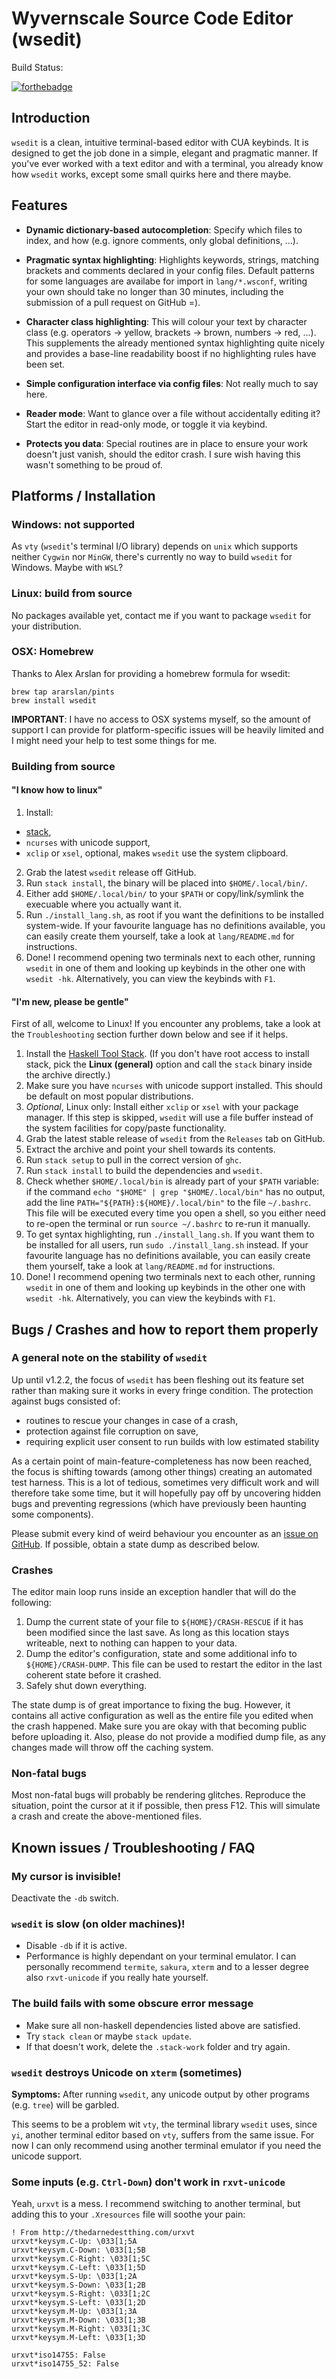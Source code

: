 # Wyvernscale Source Code Editor (wsedit)

Build Status:

[![forthebadge](http://forthebadge.com/images/badges/fuck-it-ship-it.svg)](http://forthebadge.com)

## Introduction

`wsedit` is a clean, intuitive terminal-based editor with CUA keybinds. It is
designed to get the job done in a simple, elegant and pragmatic manner. If
you've ever worked with a text editor and with a terminal, you already know
how `wsedit` works, except some small quirks here and there maybe.


## Features

* __Dynamic dictionary-based autocompletion__: Specify which files to index, and
  how (e.g. ignore comments, only global definitions, ...).

* __Pragmatic syntax highlighting__: Highlights keywords, strings, matching
  brackets and comments declared in your config files.  Default patterns for
  some languages are availabe for import in `lang/*.wsconf`, writing your own
  should take no longer than 30 minutes, including the submission of a pull
  request on GitHub =).

* __Character class highlighting__: This will colour your text by character
  class (e.g. operators -> yellow, brackets -> brown, numbers -> red, ...).
  This supplements the already mentioned syntax highlighting quite nicely and
  provides a base-line readability boost if no highlighting rules have been set.

* __Simple configuration interface via config files__: Not really much to say
  here.

* __Reader mode__: Want to glance over a file without accidentally editing it?
  Start the editor in read-only mode, or toggle it via keybind.

* __Protects you data__: Special routines are in place to ensure your work
  doesn't just vanish, should the editor crash. I sure wish having this wasn't
  something to be proud of.

## Platforms / Installation

### Windows: not supported

As `vty` (`wsedit`'s terminal I/O library) depends on `unix` which supports
neither `Cygwin` nor `MinGW`, there's currently no way to build `wsedit` for
Windows. Maybe with `WSL`?

### Linux: build from source

No packages available yet, contact me if you want to package `wsedit` for your
distribution.

### OSX: Homebrew

Thanks to Alex Arslan for providing a homebrew formula for wsedit:

    brew tap ararslan/pints
    brew install wsedit

**IMPORTANT**: I have no access to OSX systems myself, so the amount of support
I can provide for platform-specific issues will be heavily limited and I might
need your help to test some things for me.

### Building from source

#### "I know how to linux"

1.  Install:
  * [stack](http://docs.haskellstack.org/en/stable/README/),
  * `ncurses` with unicode support,
  * `xclip` or `xsel`, optional, makes `wsedit` use the system clipboard.
2.  Grab the latest `wsedit` release off GitHub.
3.  Run `stack install`, the binary will be placed into `$HOME/.local/bin/`.
4.  Either add `$HOME/.local/bin/` to your `$PATH` or copy/link/symlink the
    execuable where you actually want it.
5.  Run `./install_lang.sh`, as root if you want the definitions to be installed
    system-wide. If your favourite language has no definitions available, you
    can easily create them yourself, take a look at `lang/README.md` for
    instructions.
6.  Done! I recommend opening two terminals next to each other, running `wsedit`
    in one of them and looking up keybinds in the other one with `wsedit -hk`.
    Alternatively, you can view the keybinds with `F1`.

#### "I'm new, please be gentle"

First of all, welcome to Linux! If you encounter any problems, take a look at
the `Troubleshooting` section further down below and see if it helps.

1.  Install the
    [Haskell Tool Stack](http://docs.haskellstack.org/en/stable/README/).
    (If you don't have root access to install stack, pick the
    __Linux (general)__ option and call the `stack` binary inside the archive
    directly.)
2.  Make sure you have `ncurses` with unicode support installed. This should be
    default on most popular distributions.
3.  *Optional*, Linux only: Install either `xclip` or `xsel` with your package
    manager. If this step is skipped, `wsedit` will use a file buffer instead of
    the system facilities for copy/paste functionality.
4.  Grab the latest stable release of `wsedit` from the `Releases` tab on
    GitHub.
5.  Extract the archive and point your shell towards its contents.
6.  Run `stack setup` to pull in the correct version of `ghc`.
7.  Run `stack install` to build the dependencies and `wsedit`.
8.  Check whether `$HOME/.local/bin` is already part of your `$PATH` variable:
    if the command `echo "$HOME" | grep "$HOME/.local/bin"` has no output, add
    the line `PATH="${PATH}:${HOME}/.local/bin"` to the file `~/.bashrc`. This
    file will be executed every time you open a shell, so you either need to
    re-open the terminal or run `source ~/.bashrc` to re-run it manually.
9.  To get syntax highlighting, run `./install_lang.sh`. If you want them to be
    installed for all users, run `sudo ./install_lang.sh` instead. If your
    favourite language has no definitions available, you can easily create them
    yourself, take a look at `lang/README.md` for instructions.
10. Done! I recommend opening two terminals next to each other, running `wsedit`
    in one of them and looking up keybinds in the other one with `wsedit -hk`.
    Alternatively, you can view the keybinds with `F1`.


## Bugs / Crashes and how to report them properly

### A general note on the stability of `wsedit`

Up until v1.2.2, the focus of `wsedit` has been fleshing out its feature set
rather than making sure it works in every fringe condition. The protection
against bugs consisted of:

- routines to rescue your changes in case of a crash,
- protection against file corruption on save,
- requiring explicit user consent to run builds with low estimated stability

As a certain point of main-feature-completeness has now been reached, the
focus is shifting towards (among other things) creating an automated test
harness. This is a lot of tedious, sometimes very difficult work and will
therefore take some time, but it will hopefully pay off by uncovering hidden
bugs and preventing regressions (which have previously been haunting some
components).

Please submit every kind of weird behaviour you encounter as an
[issue on GitHub](https://github.com/SirBoonami/wsedit/issues/new). If possible,
obtain a state dump as described below.

### Crashes

The editor main loop runs inside an exception handler that will do the following:

1. Dump the current state of your file to `${HOME}/CRASH-RESCUE` if it has been
   modified since the last save. As long as this location stays writeable, next
   to nothing can happen to your data.
2. Dump the editor's configuration, state and some additional info to
   `${HOME}/CRASH-DUMP`. This file can be used to restart the editor in the last
   coherent state before it crashed.
3. Safely shut down everything.

The state dump is of great importance to fixing the bug. However, it contains
all active configuration as well as the entire file you edited when the crash
happened. Make sure you are okay with that becoming public before uploading it.
Also, please do not provide a modified dump file, as any changes made will throw
off the caching system.

### Non-fatal bugs

Most non-fatal bugs will probably be rendering glitches. Reproduce the
situation, point the cursor at it if possible, then press F12. This will
simulate a crash and create the above-mentioned files.


## Known issues / Troubleshooting / FAQ

### My cursor is invisible!

Deactivate the `-db` switch.

### `wsedit` is slow (on older machines)!

  * Disable `-db` if it is active.
  * Performance is highly dependant on your terminal emulator. I can personally
    recommend `termite`, `sakura`, `xterm` and to a lesser degree also
    `rxvt-unicode` if you really hate yourself.

### The build fails with some obscure error message

  * Make sure all non-haskell dependencies listed above are satisfied.
  * Try `stack clean` or maybe `stack update`.
  * If that doesn't work, delete the `.stack-work` folder and try again.

### `wsedit` destroys Unicode on `xterm` (sometimes)

__Symptoms:__ After running `wsedit`, any unicode output by other programs (e.g.
`tree`) will be garbled.

This seems to be a problem wit `vty`, the terminal library `wsedit` uses, since
`yi`, another terminal editor based on `vty`, suffers from the same issue. For
now I can only recommend using another terminal emulator if you need the unicode
support.

### Some inputs (e.g. `Ctrl-Down`) don't work in `rxvt-unicode`

Yeah, `urxvt` is a mess. I recommend switching to another terminal, but adding
this to your `.Xresources` file will soothe your pain:

    ! From http://thedarnedestthing.com/urxvt
    urxvt*keysym.C-Up: \033[1;5A
    urxvt*keysym.C-Down: \033[1;5B
    urxvt*keysym.C-Right: \033[1;5C
    urxvt*keysym.C-Left: \033[1;5D
    urxvt*keysym.S-Up: \033[1;2A
    urxvt*keysym.S-Down: \033[1;2B
    urxvt*keysym.S-Right: \033[1;2C
    urxvt*keysym.S-Left: \033[1;2D
    urxvt*keysym.M-Up: \033[1;3A
    urxvt*keysym.M-Down: \033[1;3B
    urxvt*keysym.M-Right: \033[1;3C
    urxvt*keysym.M-Left: \033[1;3D

    urxvt*iso14755: False
    urxvt*iso14755_52: False
